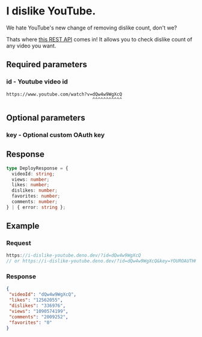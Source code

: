 # I dislike YouTube.
We hate YouTube's new change of removing dislike count, don't we?

Thats where [this REST API](https://i-dislike-youtube.deno.dev/) comes in!
It allows you to check dislike count of any video you want.

## Required parameters
### id - Youtube video id
```
https://www.youtube.com/watch?v=dQw4w9WgXcQ
                                ^^^^^^^^^^^
```

## Optional parameters
### key - Optional custom OAuth key

## Response
```ts
type DeployResponse = {
  videoId: string;
  views: number;
  likes: number;
  dislikes: number;
  favorites: number;
  comments: number;
} | { error: string };
```

## Example
### Request
```javascript
https://i-dislike-youtube.deno.dev/?id=dQw4w9WgXcQ
// or https://i-dislike-youtube.deno.dev/?id=dQw4w9WgXcQ&key=YOUROAUTHKEY
```
### Response
```json
{
 "videoId": "dQw4w9WgXcQ",
 "likes": "12562055",
 "dislikes": "336976",
 "views": "1090574199",
 "comments": "2009252",
 "favorites": "0"
}
```
